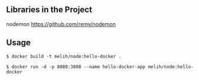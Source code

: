 ## Libraries in the Project
nodemon https://github.com/remy/nodemon

## Usage

```
$ docker build -t melih/node:hello-docker .
 
$ docker run -d -p 8080:3000 --name hello-docker-app melih/node:hello-docker

```

